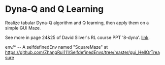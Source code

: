# Dyna-Q and Q Learning

Realize tabular Dyna-Q algorithm and Q learning, then apply them on a simple GUI Maze.

See more in page 24&25 of David Silver's RL course PPT '8-dyna'. [link](http://www0.cs.ucl.ac.uk/staff/d.silver/web/Teaching_files/dyna.pdf). 

env/* -- A selfdefinedEnv named "SquareMaze" at https://github.com/ZhangRui111/SelfdefinedEnvs/tree/master/gui_HellOrTreasure
